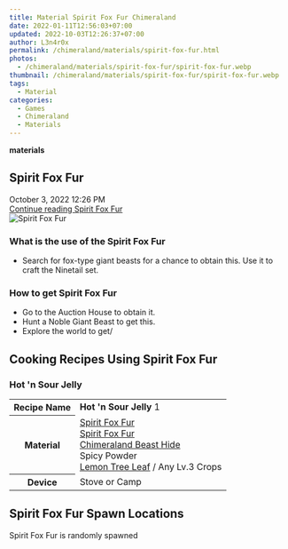 ```yaml
---
title: Material Spirit Fox Fur Chimeraland
date: 2022-01-11T12:56:03+07:00
updated: 2022-10-03T12:26:37+07:00
author: L3n4r0x
permalink: /chimeraland/materials/spirit-fox-fur.html
photos:
  - /chimeraland/materials/spirit-fox-fur/spirit-fox-fur.webp
thumbnail: /chimeraland/materials/spirit-fox-fur/spirit-fox-fur.webp
tags:
  - Material
categories:
  - Games
  - Chimeraland
  - Materials
---
```


<section id="bootstrap-wrapper">
  <link
    rel="stylesheet"
    href="https://rawcdn.githack.com/dimaslanjaka/Web-Manajemen/bb6505ea081a75a7c845f65fb9d939276931c82f/css/bootstrap-4.5-wrapper.css"
  />
  <div
    class="row g-0 border rounded overflow-hidden flex-md-row mb-4 shadow-sm position-relative bg-light text-dark"
  >
    <div class="col p-4 d-flex flex-column position-static">
      <strong class="d-inline-block mb-2 text-success">materials</strong>
      <h2 class="mb-0">Spirit Fox Fur</h2>
      <div class="mb-1 text-muted">October 3, 2022 12:26 PM</div>
      <a
        href="/chimeraland/materials/spirit-fox-fur.html"
        class="stretched-link d-none"
        >Continue reading Spirit Fox Fur</a
      >
    </div>
    <div class="col-auto d-none d-lg-block">
      <img
        src="/chimeraland/materials/spirit-fox-fur/spirit-fox-fur.webp"
        alt="Spirit Fox Fur"
      />
    </div>
  </div>
  <div class="row bg-light text-dark">
    <div class="col-lg-6 col-12 mb-2">
      <div class="card">
        <div class="card-body">
          <h3 class="card-title">What is the use of the Spirit Fox Fur</h3>
          <div class="card-text">
            <ul>
              <li>
                Search for fox-type giant beasts for a chance to obtain this.
                Use it to craft the Ninetail set.
              </li>
            </ul>
          </div>
        </div>
      </div>
    </div>
    <div class="col-lg-6 col-12 mb-2">
      <div class="card">
        <div class="card-body">
          <h3 class="card-title">How to get Spirit Fox Fur</h3>
          <div class="card-text">
            <ul>
              <li>Go to the Auction House to obtain it.</li>
              <li>Hunt a Noble Giant Beast to get this.</li>
              <li>Explore the world to get/</li>
            </ul>
          </div>
        </div>
      </div>
    </div>
    <div class="col-12 mb-2">
      <h2 id="cookable">Cooking Recipes Using Spirit Fox Fur</h2>
      <div id="recipe-hot-n-sour-jelly">
        <h3 id="item-hot-n-sour-jelly">Hot &#x27;n Sour Jelly</h3>
        <div class="mb-2">
          <table class="table">
            <tr>
              <th>Recipe Name</th>
              <td><b>Hot &#x27;n Sour Jelly</b> 1</td>
            </tr>
            <tr>
              <th>Material</th>
              <td>
                <a
                  class="text-decoration-none"
                  href="/chimeraland/materials/spirit-fox-fur.html"
                  >Spirit Fox Fur</a
                ><br /><a
                  class="text-decoration-none"
                  href="/chimeraland/materials/spirit-fox-fur.html"
                  >Spirit Fox Fur</a
                ><br /><a
                  class="text-decoration-none"
                  href="/chimeraland/materials/chimeraland-beast-hide.html"
                  >Chimeraland Beast Hide</a
                ><br />Spicy Powder<br /><a
                  class="text-decoration-none"
                  href="/chimeraland/materials/lemon-tree-leaf.html"
                  >Lemon Tree Leaf</a
                ><span> / </span>Any Lv.3 Crops
              </td>
            </tr>
            <tr>
              <th>Device</th>
              <td>Stove or Camp</td>
            </tr>
          </table>
        </div>
      </div>
    </div>
    <div class="col-12 mb-2">
      <h2>Spirit Fox Fur Spawn Locations</h2>
      <p>Spirit Fox Fur is randomly spawned</p>
    </div>
  </div>
</section>